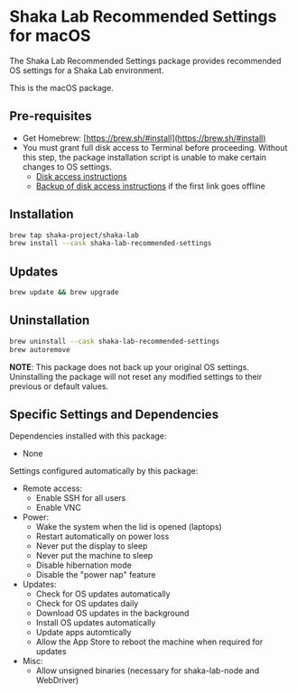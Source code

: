 # Shaka Lab Recommended Settings for macOS

The Shaka Lab Recommended Settings package provides recommended OS settings for
a Shaka Lab environment.

This is the macOS package.

## Pre-requisites

 - Get Homebrew: [https://brew.sh/#install](https://brew.sh/#install)
 - You must grant full disk access to Terminal before proceeding.  Without this
   step, the package installation script is unable to make certain changes to
   OS settings.
   - [Disk access instructions](https://www.alfredapp.com/help/troubleshooting/indexing/terminal-full-disk-access/)
   - [Backup of disk access instructions](https://web.archive.org/web/20221216173704/https://www.alfredapp.com/help/troubleshooting/indexing/terminal-full-disk-access/) if the first link goes offline

## Installation

```sh
brew tap shaka-project/shaka-lab
brew install --cask shaka-lab-recommended-settings
```

## Updates

```sh
brew update && brew upgrade
```

## Uninstallation

```sh
brew uninstall --cask shaka-lab-recommended-settings
brew autoremove
```

**NOTE**: This package does not back up your original OS settings.
Uninstalling the package will not reset any modified settings to their previous
or default values.

## Specific Settings and Dependencies

Dependencies installed with this package:
 - None

Settings configured automatically by this package:
 - Remote access:
   - Enable SSH for all users
   - Enable VNC
 - Power:
   - Wake the system when the lid is opened (laptops)
   - Restart automatically on power loss
   - Never put the display to sleep
   - Never put the machine to sleep
   - Disable hibernation mode
   - Disable the "power nap" feature
 - Updates:
   - Check for OS updates automatically
   - Check for OS updates daily
   - Download OS updates in the background
   - Install OS updates automatically
   - Update apps automtically
   - Allow the App Store to reboot the machine when required for updates
 - Misc:
   - Allow unsigned binaries (necessary for shaka-lab-node and WebDriver)
